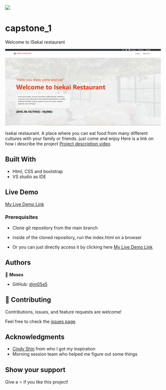 ![](https://img.shields.io/badge/Microverse-blueviolet)

# capstone_1

Welcome to ISekai restaurant

![screenshot](./assets/readme-img.PNG)

Isekai restaurant. A place where you can eat food from many different cultures with your family or friends. just come and enjoy
Here is a link on how i describe the project [Project description video](https://www.loom.com/share/5ea1f0e26d3c4b54a93017b4a4756322)
## Built With

- Html, CSS and bootstrap
- VS studio as IDE

## Live Demo

[My Live Demo Link](https://m05e5.github.io/capstone_1)

### Prerequisites

- Clone git repository from the main branch

- inside of the cloned repository, run the index.html on a browser

- Or you can just directly access it by clicking here [My Live Demo Link](https://m05e5.github.io/capstone_1)

## Authors

👤 **Moses**

- GitHub: [@m05e5](https://github.com/m05e5)

## 🤝 Contributing

Contributions, issues, and feature requests are welcome!

Feel free to check the [issues page](https://github.com/m05e5/capstone_1/issues/2).

## Acknowledgments

- [Cindy Shin](https://www.behance.net/gallery/29845175/CC-Global-Summit-2015) from who I got my inspiration
- Morning session team who helped me figure out some things

## Show your support

Give a ⭐️ if you like this project!
